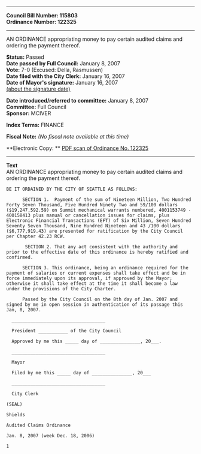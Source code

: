 * * * * *  
  
**Council Bill Number: [](#h0)[](#h2)115803**   
**Ordinance Number: 122325**  
  
* * * * *  
  
AN ORDINANCE appropriating money to pay certain audited claims and ordering the payment thereof.  
  
**Status:** Passed   
**Date passed by Full Council:** January 8, 2007   
**Vote:** 7-0 (Excused: Della, Rasmussen)   
**Date filed with the City Clerk:** January 16, 2007   
**Date of Mayor's signature:** January 16, 2007   
[(about the signature date)](/~public/approvaldate.htm)   
  
  
**Date introduced/referred to committee:** January 8, 2007   
**Committee:** Full Council   
**Sponsor:** MCIVER   
  
**Index Terms:** FINANCE  
  
**Fiscal Note:** *(No fiscal note available at this time)*  
  
**Electronic Copy: ** [PDF scan of Ordinance No. 122325](/~archives/Ordinances/Ord_122325.pdf)  
  
* * * * *  
  
**Text**  
    AN ORDINANCE appropriating money to pay certain audited claims and  
    ordering the payment thereof.  
  
    BE IT ORDAINED BY THE CITY OF SEATTLE AS FOLLOWS:  
  
          SECTION 1.  Payment of the sum of Nineteen Million, Two Hundred  
    Forty Seven Thousand, Five Hundred Ninety Two and 59/100 dollars  
    ($19,247,592.59) on Summit mechanical warrants numbered, 4001153749 -  
    400158413 plus manual or cancellation issues for claims, plus  
    Electronic Financial Transactions (EFT) of Six Million, Seven Hundred  
    Seventy Seven Thousand, Nine Hundred Nineteen and 43 /100 dollars  
    ($6,777,919.43) are presented for ratification by the City Council  
    per Chapter 42.23 RCW.  
  
           SECTION 2. That any act consistent with the authority and  
    prior to the effective date of this ordinance is hereby ratified and  
    confirmed.  
  
          SECTION 3. This ordinance, being an ordinance required for the  
    payment of salaries or current expenses shall take effect and be in  
    force immediately upon its approval, if approved by the Mayor;  
    otherwise it shall take effect at the time it shall become a law  
    under the provisions of the City Charter.  
  
          Passed by the City Council on the 8th day of Jan. 2007 and  
    signed by me in open session in authentication of its passage this  
    Jan, 8, 2007.  
  
      ___________________________________  
  
      President ___________ of the City Council  
  
      Approved by me this _____ day of _______________, 20___.  
  
      ___________________________________  
  
      Mayor  
  
      Filed by me this _____ day of _______________, 20___  
  
      ___________________________________  
  
      City Clerk  
  
    (SEAL)  
  
    Shields  
  
    Audited Claims Ordinance  
  
    Jan. 8, 2007 (week Dec. 18, 2006)  
  
    1  
